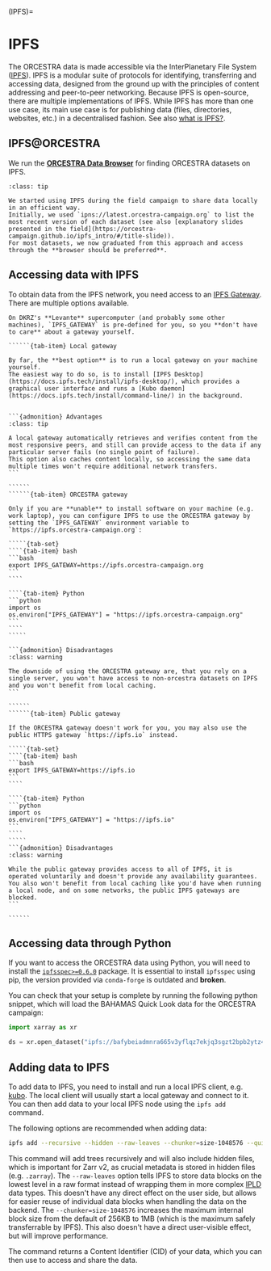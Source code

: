 (IPFS)=
# IPFS

The ORCESTRA data is made accessible via the InterPlanetary File System ([IPFS](https://docs.ipfs.tech/concepts/what-is-ipfs/)).
IPFS is a modular suite of protocols for identifying, transferring and accessing data, designed from the ground up with the principles of content addressing and peer-to-peer networking.
Because IPFS is open-source, there are multiple implementations of IPFS.
While IPFS has more than one use case, its main use case is for publishing data (files, directories, websites, etc.) in a decentralised fashion.
See also [what is IPFS?](https://docs.ipfs.tech/concepts/what-is-ipfs/).

## IPFS@ORCESTRA

We run the [**ORCESTRA Data Browser**](https://browser.orcestra-campaign.org) for finding ORCESTRA datasets on IPFS.

```{admonition} Historic note
:class: tip

We started using IPFS during the field campaign to share data locally in an efficient way.
Initially, we used `ipns://latest.orcestra-campaign.org` to list the most recent version of each dataset (see also [explanatory slides presented in the field](https://orcestra-campaign.github.io/ipfs_intro/#/title-slide)).
For most datasets, we now graduated from this approach and access through the **browser should be preferred**.
```

## Accessing data with IPFS

To obtain data from the IPFS network, you need access to an [IPFS Gateway](https://docs.ipfs.tech/concepts/ipfs-gateway).
There are multiple options available.

```{margin} On Levante
On DKRZ's **Levante** supercomputer (and probably some other machines), `IPFS_GATEWAY` is pre-defined for you, so you **don't have to care** about a gateway yourself.
```

```````{tab-set}
``````{tab-item} Local gateway

By far, the **best option** is to run a local gateway on your machine yourself.
The easiest way to do so, is to install [IPFS Desktop](https://docs.ipfs.tech/install/ipfs-desktop/), which provides a graphical user interface and runs a [Kubo daemon](https://docs.ipfs.tech/install/command-line/) in the background.


```{admonition} Advantages
:class: tip

A local gateway automatically retrieves and verifies content from the most responsive peers, and still can provide access to the data if any particular server fails (no single point of failure).
This option also caches content locally, so accessing the same data multiple times won't require additional network transfers.
```

``````
``````{tab-item} ORCESTRA gateway

Only if you are **unable** to install software on your machine (e.g. work laptop), you can configure IPFS to use the ORCESTRA gateway by setting the `IPFS_GATEWAY` environment variable to `https://ipfs.orcestra-campaign.org`:

`````{tab-set}
````{tab-item} bash
```bash
export IPFS_GATEWAY=https://ipfs.orcestra-campaign.org
```
````

````{tab-item} Python
```python
import os
os.environ["IPFS_GATEWAY"] = "https://ipfs.orcestra-campaign.org"
```
````
`````

```{admonition} Disadvantages
:class: warning

The downside of using the ORCESTRA gateway are, that you rely on a single server, you won't have access to non-orcestra datasets on IPFS and you won't benefit from local caching.
```

``````
``````{tab-item} Public gateway

If the ORCESTRA gateway doesn't work for you, you may also use the public HTTPS gateway `https://ipfs.io` instead.

`````{tab-set}
````{tab-item} bash
```bash
export IPFS_GATEWAY=https://ipfs.io
```
````

````{tab-item} Python
```python
import os
os.environ["IPFS_GATEWAY"] = "https://ipfs.io"
```
````
`````
```{admonition} Disadvantages
:class: warning

While the public gateway provides access to all of IPFS, it is operated voluntarily and doesn't provide any availability guarantees. You also won't benefit from local caching like you'd have when running a local node, and on some networks, the public IPFS gateways are blocked.
```

``````
```````

## Accessing data through Python

If you want to access the ORCESTRA data using Python, you will need to install the [`ipfsspec>=0.6.0`](http://pypi.org/project/ipfsspec/) package.
It is essential to install `ipfsspec` using pip, the version provided via `conda-forge` is outdated and **broken**.

You can check that your setup is complete by running the following python snippet, which will load the BAHAMAS Quick Look data for the ORCESTRA campaign:
```py
import xarray as xr

ds = xr.open_dataset("ipfs://bafybeiadmnra665v3yflqz7ekjq3sgzt2bpb2ytz4dsu34ggf3gxd2nn5m", engine="zarr")
```

## Adding data to IPFS

To add data to IPFS, you need to install and run a local IPFS client, e.g. [kubo](https://docs.ipfs.tech/install/command-line/).
The local client will usually start a local gateway and connect to it.
You can then add data to your local IPFS node using the `ipfs add` command.

The following options are recommended when adding data:
```sh
ipfs add --recursive --hidden --raw-leaves --chunker=size-1048576 --quieter </path/to/data>
```
This command will add trees recursively and will also include hidden files, which is important for Zarr v2, as crucial metadata is stored in hidden files (e.g. `.zarray`).
The `--raw-leaves` option tells IPFS to store data blocks on the lowest level in a raw format instead of wrapping them in more complex [IPLD](https://ipld.io) data types.
This doesn't have any direct effect on the user side, but allows for easier reuse of individual data blocks when handling the data on the backend.
The `--chunker=size-1048576` increases the maximum internal block size from the default of 256KB to 1MB (which is the maximum safely transferrable by IPFS). This also doesn't have a direct user-visible effect, but will improve performance.

The command returns a Content Identifier (CID) of your data, which you can then use to access and share the data.
